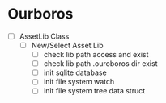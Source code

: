 # Ourboros

- [ ] AssetLib Class
  - [ ] New/Select Asset Lib
    - [ ] check lib path access and exist
    - [ ] check lib path .ouroboros dir exist
    - [ ] init sqlite database
    - [ ] init file system watch
    - [ ] init file system tree data struct
